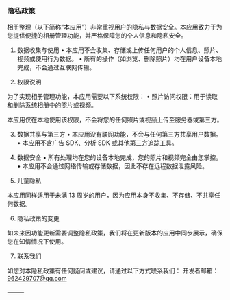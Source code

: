 ### 隐私政策

相册整理（以下简称“本应用”）非常重视用户的隐私与数据安全。本应用致力于为您提供便捷的相册管理功能，并严格保障您的个人信息和隐私安全。

1. 数据收集与使用
	•	本应用不会收集、存储或上传任何用户的个人信息、照片、视频或使用行为数据。
	•	所有的操作（如浏览、删除照片）均在用户设备本地完成，不会通过互联网传输。

2. 权限说明

为了实现相册管理功能，本应用需要以下系统权限：
	•	照片访问权限：用于读取和删除系统相册中的照片或视频。

本应用仅在本地使用该权限，不会将您的任何照片或视频上传至服务器或第三方。

3. 数据共享与第三方
	•	本应用没有联网功能，不会与任何第三方共享用户数据。
	•	本应用不含广告 SDK、分析 SDK 或其他第三方追踪工具。

4. 数据安全
	•	所有处理均在您的设备本地完成，您的照片和视频完全由您掌控。
	•	本应用不会通过网络传输或存储数据，因此不存在远程数据泄露风险。

5. 儿童隐私

本应用同样适用于未满 13 周岁的用户，因为应用本身不收集、不存储、不共享任何数据。

6. 隐私政策的变更

如未来因功能更新需要调整隐私政策，我们将在更新版本的应用中同步展示，确保您在知情情况下使用。

7. 联系我们

如您对本隐私政策有任何疑问或建议，请通过以下方式联系我们：
开发者邮箱：962429707@qq.com

⸻
